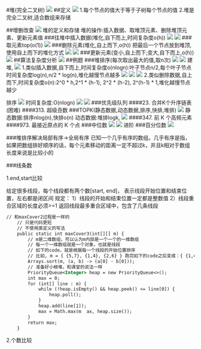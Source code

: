 #堆(完全二叉树)
![](.z_10_算法_类别_堆_二叉树_images/2989429e.png)
##定义
![](.z_10_算法_类别_堆_二叉树_images/eb7ce4ec.png)
1.每个节点的值大于等于子树每个节点的值
2.堆是完全二叉树,适合数组来存储

##增删改查
![](.z_10_算法_类别_堆_二叉树_images/caf9bb50.png)
堆的定义和存储
堆的操作:插入数据、取堆顶元素、删除堆顶元素、更新元素值
###往堆中插入数据(堆化,自下而上,时间复杂度o(h))
![](.z_10_算法_类别_堆_二叉树_images/a5d26621.png)
![](.z_10_算法_类别_堆_二叉树_images/64a507b7.png)
###取元素top(o(1))
![](.z_10_算法_类别_堆_二叉树_images/f01d19c9.png)
###删除元素(堆化,自上而下,o(h))
把最后一个节点放到堆顶,使用自上而下的堆化方式
![](.z_10_算法_类别_堆_二叉树_images/46db73bc.png)
![](.z_10_算法_类别_堆_二叉树_images/412257b7.png)
###更新元素(变小,自上而下;变大,自下而上,o(h))
![](.z_10_算法_类别_堆_二叉树_images/ad5c5df7.png)
##算法复杂度分析
![](.z_10_算法_类别_堆_二叉树_images/42b51be7.png)
##例题
###堆排序(每次取出最大的值,取n次)
![](.z_10_算法_类别_堆_二叉树_images/bd5e9c35.png)
![](.z_10_算法_类别_堆_二叉树_images/47a852e0.png)
建堆,
![](.z_10_算法_类别_堆_二叉树_images/70b0c098.png)
1.类似插入数据,自下而上,时间复杂度o(nlogn):叶子节点n/2,每个叶子节点时间复杂度log(n),n/2 * log(n),堆化越慢节点越多
![](.z_10_算法_类别_堆_二叉树_images/465bfbec.png)
![](.z_10_算法_类别_堆_二叉树_images/a083cb56.png)
![](.z_10_算法_类别_堆_二叉树_images/8fc4943f.png)
2.类似删除数据,自上而下,时间复杂度o(n):2^0 * h,2^1 * (h-1), 2^2 * (h-2), 2^(h-1) * 1,堆化越慢节点越少


排序
![](.z_10_算法_类别_堆_二叉树_images/a14df582.png)
时间复杂度:O(nlogn)
![](.z_10_算法_类别_堆_二叉树_images/8951b64e.png)
![](.z_10_算法_类别_堆_二叉树_images/d24a63d9.png)
###优先级队列
####23. 合并K个升序链表(困难)
[](https://leetcode-cn.com/problems/merge-k-sorted-lists/)
####313. 超级丑数
[](https://leetcode-cn.com/problems/super-ugly-number/)
###TOPK(静态数据,动态数据,排序,快排,堆排)
![](.z_10_算法_类别_堆_二叉树_images/8840a080.png)
静态数据:排序nlog(n),快排o(n)
动态数据:堆排logk,
![](.z_10_算法_类别_堆_二叉树_images/40ef3b2e.png)
####347. 前 K 个高频元素
[](https://leetcode-cn.com/problems/top-k-frequent-elements/)
####973. 最接近原点的 K 个点
[](https://leetcode-cn.com/problems/k-closest-points-to-origin/)
###中位数
![](.z_10_算法_类别_堆_二叉树_images/82d5afb3.png)
![](.z_10_算法_类别_堆_二叉树_images/3bf95a2f.png)
进阶
[](https://leetcode-cn.com/problems/find-median-from-data-stream/solution/gong-shui-san-xie-jing-dian-shu-ju-jie-g-pqy8/)
###百分位数
![](.z_10_算法_类别_堆_二叉树_images/321a0ed2.png)

###堆排序解决局部有序->全局有序
已知一个几乎有序的数组。几乎有序是指，如果把数组排好顺序的话，每个元素移动的距离一定不超过k，并且k相对于数组长度来说是比较小的

###线条数

1.end,start比较


给定很多线段，每个线段都有两个数[start, end]，
表示线段开始位置和结束位置，左右都是闭区间
规定：
1）线段的开始和结束位置一定都是整数值
2）线段重合区域的长度必须>=1
返回线段最多重合区域中，包含了几条线段

```asp
// 和maxCover2过程是一样的
	// 只是代码更短
	// 不使用类定义的写法
	public static int maxCover3(int[][] m) {
		// m是二维数组，可以认为m内部是一个一个的一维数组
		// 每一个一维数组就是一个对象，也就是线段
		// 如下的code，就是根据每一个线段的开始位置排序
		// 比如, m = { {5,7}, {1,4}, {2,6} } 跑完如下的code之后变成：{ {1,4}, {2,6}, {5,7} }
		Arrays.sort(m, (a, b) -> (a[0] - b[0]));
		// 准备好小根堆，和课堂的说法一样
		PriorityQueue<Integer> heap = new PriorityQueue<>();
		int max = 0;
		for (int[] line : m) {
			while (!heap.isEmpty() && heap.peek() <= line[0]) {
				heap.poll();
			}
			heap.add(line[1]);
			max = Math.max(m  ax, heap.size());
		}
		return max;
	}
```

2.个数比较

